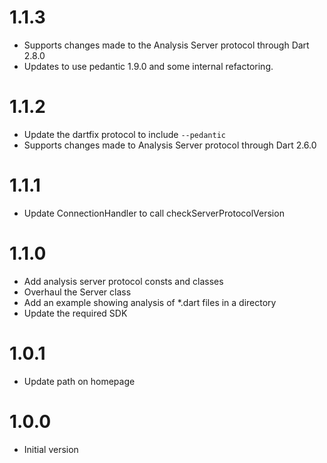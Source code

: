 # 1.1.3
 * Supports changes made to the Analysis Server protocol through Dart 2.8.0
 * Updates to use pedantic 1.9.0 and some internal refactoring. 

# 1.1.2
 * Update the dartfix protocol to include `--pedantic`
 * Supports changes made to Analysis Server protocol through Dart 2.6.0

# 1.1.1
 * Update ConnectionHandler to call checkServerProtocolVersion

# 1.1.0
 * Add analysis server protocol consts and classes
 * Overhaul the Server class
 * Add an example showing analysis of *.dart files in a directory
 * Update the required SDK

# 1.0.1
 * Update path on homepage

# 1.0.0
 * Initial version

